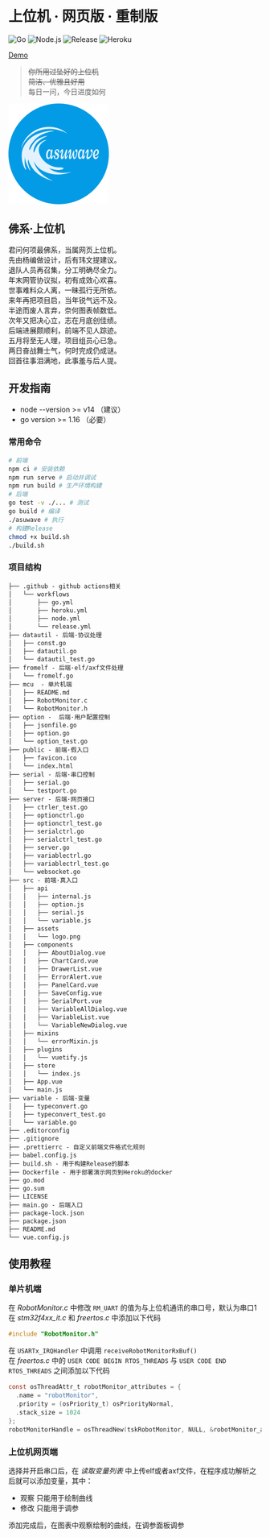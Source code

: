 # 上位机 · 网页版 · 重制版

![Go](https://github.com/scutrobotlab/asuwave/workflows/Go/badge.svg) ![Node.js](https://github.com/scutrobotlab/asuwave/workflows/Node.js/badge.svg) ![Release](https://github.com/scutrobotlab/asuwave/workflows/Release/badge.svg) ![Heroku](https://github.com/scutrobotlab/asuwave/workflows/Heroku/badge.svg)

[Demo](https://asuwave.herokuapp.com/)  

>~~你所用过坠好的上位机~~  
>~~简洁、优雅且好用~~  
>每日一问，今日进度如何

![logo](src/assets/logo.png)

## 佛系·上位机

君问何项最佛系，当属网页上位机。  
先由杨编做设计，后有玮文提建议。  
退队人员再召集，分工明确尽全力。  
年末网管协议拟，初有成效心欢喜。  
世事难料众人离，一昧孤行无所依。  
来年再把项目启，当年锐气远不及。  
半途而废人言弃，奈何图表帧数低。  
次年又把决心立，志在月底创佳绩。  
后端进展颇顺利，前端不见人踪迹。  
五月将至无人理，项目组员心已急。  
两日奋战舞士气，何时完成仍成谜。  
回首往事泪满地，此事羞与后人提。  

## 开发指南

* node --version >= v14 （建议）  
* go version >= 1.16 （必要）  

### 常用命令
```bash
# 前端
npm ci # 安装依赖
npm run serve # 启动并调试
npm run build # 生产环境构建
# 后端
go test -v ./... # 测试
go build # 编译
./asuwave # 执行
# 构建Release
chmod +x build.sh
./build.sh
```

### 项目结构
```
├── .github - github actions相关
│   └── workflows
│       ├── go.yml
│       ├── heroku.yml
│       ├── node.yml
│       └── release.yml
├── datautil - 后端·协议处理
│   ├── const.go
│   ├── datautil.go
│   └── datautil_test.go
├── fromelf - 后端·elf/axf文件处理
│   └── fromelf.go
├── mcu  - 单片机端
│   ├── README.md
│   ├── RobotMonitor.c
│   └── RobotMonitor.h
├── option -  后端·用户配置控制
│   ├── jsonfile.go
│   ├── option.go
│   └── option_test.go
├── public - 前端·假入口
│   ├── favicon.ico
│   └── index.html
├── serial - 后端·串口控制
│   ├── serial.go
│   └── testport.go
├── server - 后端·网页接口
│   ├── ctrler_test.go
│   ├── optionctrl.go
│   ├── optionctrl_test.go
│   ├── serialctrl.go
│   ├── serialctrl_test.go
│   ├── server.go
│   ├── variablectrl.go
│   ├── variablectrl_test.go
│   └── websocket.go
├── src - 前端·真入口
│   ├── api
│   │   ├── internal.js
│   │   ├── option.js
│   │   ├── serial.js
│   │   └── variable.js
│   ├── assets
│   │   └── logo.png
│   ├── components
│   │   ├── AboutDialog.vue
│   │   ├── ChartCard.vue
│   │   ├── DrawerList.vue
│   │   ├── ErrorAlert.vue
│   │   ├── PanelCard.vue
│   │   ├── SaveConfig.vue
│   │   ├── SerialPort.vue
│   │   ├── VariableAllDialog.vue
│   │   ├── VariableList.vue
│   │   └── VariableNewDialog.vue
│   ├── mixins
│   │   └── errorMixin.js
│   ├── plugins
│   │   └── vuetify.js
│   ├── store
│   │   └── index.js
│   ├── App.vue
│   └── main.js
├── variable - 后端·变量
│   ├── typeconvert.go
│   ├── typeconvert_test.go
│   └── variable.go
├── .editorconfig
├── .gitignore
├── .prettierrc - 自定义前端文件格式化规则
├── babel.config.js
├── build.sh - 用于构建Release的脚本
├── Dockerfile - 用于部署演示网页到Heroku的docker
├── go.mod
├── go.sum
├── LICENSE
├── main.go - 后端入口
├── package-lock.json
├── package.json
├── README.md
└── vue.config.js
```

## 使用教程

### 单片机端
在 *RobotMonitor.c* 中修改 `RM_UART` 的值为与上位机通讯的串口号，默认为串口1  
在 *stm32f4xx_it.c* 和 *freertos.c* 中添加以下代码  
```C
#include "RobotMonitor.h"
```
在 `USARTx_IRQHandler` 中调用 `receiveRobotMonitorRxBuf()`  
在 *freertos.c* 中的 `USER CODE BEGIN RTOS_THREADS` 与 `USER CODE END RTOS_THREADS` 之间添加以下代码  
```C
const osThreadAttr_t robotMonitor_attributes = {
  .name = "robotMonitor",
  .priority = (osPriority_t) osPriorityNormal,
  .stack_size = 1024
};
robotMonitorHandle = osThreadNew(tskRobotMonitor, NULL, &robotMonitor_attributes);
```

### 上位机网页端
选择并开启串口后，在 *读取变量列表* 中上传elf或者axf文件，在程序成功解析之后就可以添加变量，其中：  

* 观察 只能用于绘制曲线  
* 修改 只能用于调参  

添加完成后，在图表中观察绘制的曲线，在调参面板调参  
